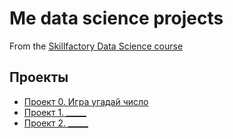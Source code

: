 # Me data science projects
From the [ Skillfactory Data Science course ](https://skillfactory.ru/data-scientist)

## Проекты

* [Проект 0. Игра угадай число](https://github.com/Ilyun-air/sf_data/tree/main/project0)
* [Проект 1. _____](_____)
* [Проект 2. _____](_____)